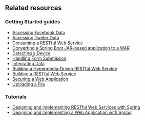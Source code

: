 ## Related resources

### Getting Started guides

* [Accessing Facebook Data][gs-accessing-facebook]
* [Accessing Twitter Data][gs-accessing-twitter]
* [Consuming a RESTful Web Service][gs-consuming-rest]
* [Converting a Spring Boot JAR-based application to a WAR][gs-convert-jar-to-war]
* [Detecting a Device][gs-device-detection]
* [Handling Form Submission][gs-handling-form-submission]
* [Integrating Data][gs-integration]
* [Building a Hypermedia-Driven RESTful Web Service][gs-rest-hateoas]
* [Building a RESTful Web Service][gs-rest-service]
* [Securing a Web Application][gs-securing-web]
* [Uploading a File][gs-uploading-files]

[gs-accessing-facebook]: /guides/gs/accessing-facebook/
[gs-accessing-twitter]: /guides/gs/accessing-twitter/
[gs-consuming-rest]: /guides/gs/consuming-rest/
[gs-convert-jar-to-war]: /guides/gs/convert-jar-to-war/
[gs-device-detection]: /guides/gs/device-detection/
[gs-handling-form-submission]: /guides/gs/handling-form-submission/
[gs-integration]: /guides/gs/integration/
[gs-rest-hateoas]: /guides/gs/rest-hateoas/
[gs-rest-service]: /guides/gs/rest-service/
[gs-securing-web]: /guides/gs/securing-web/
[gs-uploading-files]: /guides/gs/uploading-files/


### Tutorials

* [Designing and Implementing RESTful Web Services with Spring][tut-rest]
* [Designing and Implementing a Web Application with Spring][tut-web]

[tut-rest]: /tut/rest/
[tut-web]: /guides/tutorials/web
